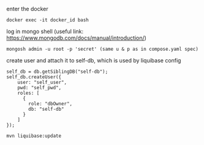 enter the docker

```shell
docker exec -it docker_id bash
```

log in mongo shell (useful link: https://www.mongodb.com/docs/manual/introduction/)

```
mongosh admin -u root -p 'secret' (same u & p as in compose.yaml spec)
```

create user and attach it to self-db, which is used by liquibase config

```mongodb-json
self_db = db.getSiblingDB("self-db");
self_db.createUser({
    user: "self_user",
    pwd: "self_pwd",
    roles: [
      {
        role: "dbOwner",
        db: "self-db"
      }
    ]
});
```

```shell
mvn liquibase:update
```